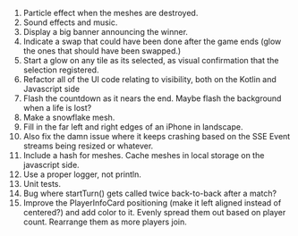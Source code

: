 1. Particle effect when the meshes are destroyed.
2. Sound effects and music.
3. Display a big banner announcing the winner.
4. Indicate a swap that could have been done after the game ends (glow the ones that should have been swapped.)
5. Start a glow on any tile as its selected, as visual confirmation that the selection registered.
6. Refactor all of the UI code relating to visibility, both on the Kotlin and Javascript side
7. Flash the countdown as it nears the end. Maybe flash the background when a life is lost?
8. Make a snowflake mesh.
9. Fill in the far left and right edges of an iPhone in landscape.
10. Also fix the damn issue where it keeps crashing based on the SSE Event streams being resized or whatever.
11. Include a hash for meshes. Cache meshes in local storage on the javascript side.
12. Use a proper logger, not println.
13. Unit tests.
14. Bug where startTurn() gets called twice back-to-back after a match?
15. Improve the PlayerInfoCard positioning (make it left aligned instead of centered?) and add color to it.
    Evenly spread them out based on player count. Rearrange them as more players join.